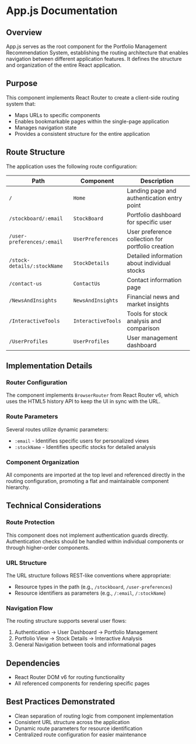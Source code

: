 # App.js Documentation

## Overview
App.js serves as the root component for the Portfolio Management Recommendation System, establishing the routing architecture that enables navigation between different application features. It defines the structure and organization of the entire React application.

## Purpose
This component implements React Router to create a client-side routing system that:
- Maps URLs to specific components
- Enables bookmarkable pages within the single-page application
- Manages navigation state
- Provides a consistent structure for the entire application

## Route Structure

The application uses the following route configuration:

| Path                     | Component         | Description                                      |
|--------------------------|-------------------|--------------------------------------------------|
| `/`                      | `Home`            | Landing page and authentication entry point      |
| `/stockboard/:email`     | `StockBoard`      | Portfolio dashboard for specific user            |
| `/user-preferences/:email` | `UserPreferences` | User preference collection for portfolio creation |
| `/stock-details/:stockName` | `StockDetails`  | Detailed information about individual stocks     |
| `/contact-us`            | `ContactUs`       | Contact information page                         |
| `/NewsAndInsights`       | `NewsAndInsights` | Financial news and market insights               |
| `/InteractiveTools`      | `InteractiveTools`| Tools for stock analysis and comparison          |
| `/UserProfiles`          | `UserProfiles`    | User management dashboard                        |

## Implementation Details

### Router Configuration
The component implements `BrowserRouter` from React Router v6, which uses the HTML5 history API to keep the UI in sync with the URL.

### Route Parameters
Several routes utilize dynamic parameters:
- `:email` - Identifies specific users for personalized views
- `:stockName` - Identifies specific stocks for detailed analysis

### Component Organization
All components are imported at the top level and referenced directly in the routing configuration, promoting a flat and maintainable component hierarchy.

## Technical Considerations

### Route Protection
This component does not implement authentication guards directly. Authentication checks should be handled within individual components or through higher-order components.

### URL Structure
The URL structure follows REST-like conventions where appropriate:
- Resource types in the path (e.g., `/stockboard`, `/user-preferences`)
- Resource identifiers as parameters (e.g., `/:email`, `/:stockName`)

### Navigation Flow
The routing structure supports several user flows:
1. Authentication → User Dashboard → Portfolio Management
2. Portfolio View → Stock Details → Interactive Analysis
3. General Navigation between tools and informational pages

## Dependencies
- React Router DOM v6 for routing functionality
- All referenced components for rendering specific pages

## Best Practices Demonstrated
- Clean separation of routing logic from component implementation
- Consistent URL structure across the application
- Dynamic route parameters for resource identification
- Centralized route configuration for easier maintenance

